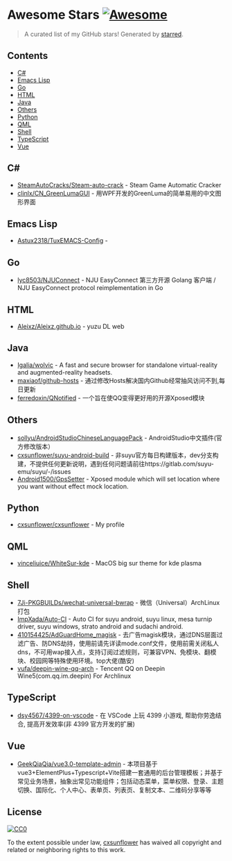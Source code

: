 <!--lint disable awesome-contributing awesome-license awesome-list-item match-punctuation no-repeat-punctuation no-undefined-references awesome-spell-check-->
# Awesome Stars [![Awesome](https://awesome.re/badge.svg)](https://github.com/sindresorhus/awesome)

> A curated list of my GitHub stars! Generated by [starred](https://github.com/maguowei/starred).

## Contents

- [C#](#c#)
- [Emacs Lisp](#emacs-lisp)
- [Go](#go)
- [HTML](#html)
- [Java](#java)
- [Others](#others)
- [Python](#python)
- [QML](#qml)
- [Shell](#shell)
- [TypeScript](#typescript)
- [Vue](#vue)

## C# # 

- [SteamAutoCracks/Steam-auto-crack](https://github.com/SteamAutoCracks/Steam-auto-crack) - Steam Game Automatic Cracker
- [clinlx/CN_GreenLumaGUI](https://github.com/clinlx/CN_GreenLumaGUI) - 用WPF开发的GreenLuma的简单易用的中文图形界面

## Emacs Lisp 

- [Astux2318/TuxEMACS-Config](https://github.com/Astux2318/TuxEMACS-Config) - 

## Go 

- [lyc8503/NJUConnect](https://github.com/lyc8503/NJUConnect) - NJU EasyConnect 第三方开源 Golang 客户端 / NJU EasyConnect protocol reimplementation in Go

## HTML 

- [Aleixz/Aleixz.github.io](https://github.com/Aleixz/Aleixz.github.io) - yuzu DL web

## Java 

- [Igalia/wolvic](https://github.com/Igalia/wolvic) - A fast and secure browser for standalone virtual-reality and augmented-reality headsets.
- [maxiaof/github-hosts](https://github.com/maxiaof/github-hosts) - 通过修改Hosts解决国内Github经常抽风访问不到,每日更新
- [ferredoxin/QNotified](https://github.com/ferredoxin/QNotified) - 一个旨在使QQ变得更好用的开源Xposed模块

## Others 

- [sollyu/AndroidStudioChineseLanguagePack](https://github.com/sollyu/AndroidStudioChineseLanguagePack) - AndroidStudio中文插件(官方修改版本）
- [cxsunflower/suyu-android-build](https://github.com/cxsunflower/suyu-android-build) - 非suyu官方每日构建版本，dev分支构建，不提供任何更新说明，遇到任何问题请前往https://gitlab.com/suyu-emu/suyu/-/issues
- [Android1500/GpsSetter](https://github.com/Android1500/GpsSetter) - Xposed module which will set location where you want without effect mock location.

## Python 

- [cxsunflower/cxsunflower](https://github.com/cxsunflower/cxsunflower) - My profile

## QML 

- [vinceliuice/WhiteSur-kde](https://github.com/vinceliuice/WhiteSur-kde) - MacOS big sur theme for kde plasma

## Shell 

- [7Ji-PKGBUILDs/wechat-universal-bwrap](https://github.com/7Ji-PKGBUILDs/wechat-universal-bwrap) - 微信（Universal）ArchLinux打包
- [ImpXada/Auto-CI](https://github.com/ImpXada/Auto-CI) - Auto CI for suyu android, suyu linux, mesa turnip driver, suyu windows, strato android and sudachi android.
- [410154425/AdGuardHome_magisk](https://github.com/410154425/AdGuardHome_magisk) - 去广告magisk模块，通过DNS层面过滤广告、防DNS劫持，使用前请先详读mode.conf文件，使用前需关闭私人dns，不可用wap接入点，支持订阅过滤规则，可兼容VPN、免模块、翻模块、校园网等特殊使用环境。top大佬(酷安)
- [vufa/deepin-wine-qq-arch](https://github.com/vufa/deepin-wine-qq-arch) - Tencent QQ on Deepin Wine5(com.qq.im.deepin) For Archlinux

## TypeScript 

- [dsy4567/4399-on-vscode](https://github.com/dsy4567/4399-on-vscode) - 在 VSCode 上玩 4399 小游戏, 帮助你劳逸结合, 提高开发效率(非 4399 官方开发的扩展)

## Vue 

- [GeekQiaQia/vue3.0-template-admin](https://github.com/GeekQiaQia/vue3.0-template-admin) - 本项目基于vue3+ElementPlus+Typescript+Vite搭建一套通用的后台管理模板；并基于常见业务场景，抽象出常见功能组件；包括动态菜单，菜单权限、登录、主题切换、国际化、个人中心、表单页、列表页、复制文本、二维码分享等等


## License

[![CC0](http://mirrors.creativecommons.org/presskit/buttons/88x31/svg/cc-zero.svg)](https://creativecommons.org/publicdomain/zero/1.0/)

To the extent possible under law, [cxsunflower](https://github.com/cxsunflower) has waived all copyright and related or neighboring rights to this work.


